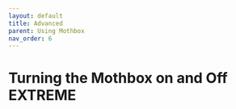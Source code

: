 ```yaml
---
layout: default
title: Advanced
parent: Using Mothbox
nav_order: 6
---
```


# Turning the Mothbox on and Off EXTREME
